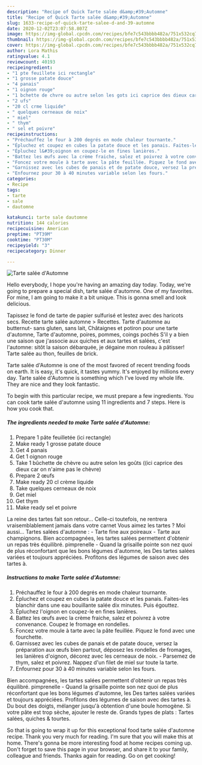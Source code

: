 ```yaml
---
description: "Recipe of Quick Tarte salée d&amp;#39;Automne"
title: "Recipe of Quick Tarte salée d&amp;#39;Automne"
slug: 1633-recipe-of-quick-tarte-salee-d-and-39-automne
date: 2020-12-02T23:07:58.807Z
image: https://img-global.cpcdn.com/recipes/bfe7c543bbbb482a/751x532cq70/tarte-salee-dautomne-photo-principale-de-la-recette.jpg
thumbnail: https://img-global.cpcdn.com/recipes/bfe7c543bbbb482a/751x532cq70/tarte-salee-dautomne-photo-principale-de-la-recette.jpg
cover: https://img-global.cpcdn.com/recipes/bfe7c543bbbb482a/751x532cq70/tarte-salee-dautomne-photo-principale-de-la-recette.jpg
author: Lora Mathis
ratingvalue: 4.1
reviewcount: 40193
recipeingredient:
- "1 pte feuillete ici rectangle"
- "1 grosse patate douce"
- "4 panais"
- "1 oignon rouge"
- "1 bchette de chvre ou autre selon les gots ici caprice des dieux car on naime pas le chvre"
- "2 ufs"
- "20 cl crme liquide"
- " quelques cerneaux de noix"
- " miel"
- " thym"
- " sel et poivre"
recipeinstructions:
- "Préchauffez le four à 200 degrés en mode chaleur tournante."
- "Épluchez et coupez en cubes la patate douce et les panais. Faites-les blanchir dans une eau bouillante salée dix minutes. Puis égouttez."
- "Épluchez l&#39;oignon en coupez-le en fines lanières."
- "Battez les œufs avec la crème fraiche, salez et poivrez à votre convenance. Coupez le fromage en rondelles."
- "Foncez votre moule à tarte avec la pâte feuillée. Piquez le fond avec une fourchette."
- "Garnissez avec les cubes de panais et de patate douce, versez la préparation aux œufs bien partout, déposez les rondelles de fromages, les lanières d&#39;oignon, décorez avec les cerneaux de noix. Parsemez de thym, salez et poivrez. Nappez d&#39;un filet de miel sur toute la tarte."
- "Enfournez pour 30 à 40 minutes variable selon les fours."
categories:
- Recipe
tags:
- tarte
- sale
- dautomne

katakunci: tarte sale dautomne 
nutrition: 144 calories
recipecuisine: American
preptime: "PT39M"
cooktime: "PT30M"
recipeyield: "3"
recipecategory: Dinner

---
```



![Tarte salée d&#39;Automne](https://img-global.cpcdn.com/recipes/bfe7c543bbbb482a/751x532cq70/tarte-salee-dautomne-photo-principale-de-la-recette.jpg)

Hello everybody, I hope you're having an amazing day today. Today, we're going to prepare a special dish, tarte salée d&#39;automne. One of my favorites. For mine, I am going to make it a bit unique. This is gonna smell and look delicious.

Tapissez le fond de tarte de papier sulfurisé et lestez avec des haricots secs. Recette tarte salée automne &gt; Recettes. Tarte d&#39;automne au butternut- sans gluten, sans lait, Châtaignes et potiron pour une tarte d&#39;automne, Tarte d&#39;automne, poires, pommes, coings pochés S&#39;il y a bien une saison que j&#39;associe aux quiches et aux tartes et salées, c&#39;est l&#39;automne: sitôt la saison débarquée, je dégaine mon rouleau à pâtisser! Tarte salée au thon, feuilles de brick.

Tarte salée d&#39;Automne is one of the most favored of recent trending foods on earth. It is easy, it's quick, it tastes yummy. It's enjoyed by millions every day. Tarte salée d&#39;Automne is something which I've loved my whole life. They are nice and they look fantastic.


To begin with this particular recipe, we must prepare a few ingredients. You can cook tarte salée d&#39;automne using 11 ingredients and 7 steps. Here is how you cook that.

<!--inarticleads1-->

##### The ingredients needed to make Tarte salée d&#39;Automne:

1. Prepare 1 pâte feuilletée (ici rectangle)
1. Make ready 1 grosse patate douce
1. Get 4 panais
1. Get 1 oignon rouge
1. Take 1 bûchette de chèvre ou autre selon les goûts ((ici caprice des dieux car on n&#39;aime pas le chèvre)
1. Prepare 2 œufs
1. Make ready 20 cl crème liquide
1. Take  quelques cerneaux de noix
1. Get  miel
1. Get  thym
1. Make ready  sel et poivre


La reine des tartes fait son retour… Celle-ci toutefois, ne rentrera vraisemblablement jamais dans votre carnet Vous aimez les tartes ? Moi aussi… Tartes salées d&#39;automne : - Tarte fine aux poireaux - Tarte aux champignons. Bien accompagnées, les tartes salées permettent d&#39;obtenir un repas très équilibré. pimprenelle - Quand la grisaille pointe son nez quoi de plus réconfortant que les bons légumes d&#39;automne, les Des tartes salées variées et toujours appréciées. Profitons des légumes de saison avec des tartes à. 

<!--inarticleads2-->

##### Instructions to make Tarte salée d&#39;Automne:

1. Préchauffez le four à 200 degrés en mode chaleur tournante.
1. Épluchez et coupez en cubes la patate douce et les panais. Faites-les blanchir dans une eau bouillante salée dix minutes. Puis égouttez.
1. Épluchez l&#39;oignon en coupez-le en fines lanières.
1. Battez les œufs avec la crème fraiche, salez et poivrez à votre convenance. Coupez le fromage en rondelles.
1. Foncez votre moule à tarte avec la pâte feuillée. Piquez le fond avec une fourchette.
1. Garnissez avec les cubes de panais et de patate douce, versez la préparation aux œufs bien partout, déposez les rondelles de fromages, les lanières d&#39;oignon, décorez avec les cerneaux de noix. - Parsemez de thym, salez et poivrez. Nappez d&#39;un filet de miel sur toute la tarte.
1. Enfournez pour 30 à 40 minutes variable selon les fours.


Bien accompagnées, les tartes salées permettent d&#39;obtenir un repas très équilibré. pimprenelle - Quand la grisaille pointe son nez quoi de plus réconfortant que les bons légumes d&#39;automne, les Des tartes salées variées et toujours appréciées. Profitons des légumes de saison avec des tartes à. Du bout des doigts, mélanger jusqu&#39;à obtention d&#39;une boule homogène. Si votre pâte est trop sèche, ajouter le reste de. Grands types de plats : Tartes salées, quiches &amp; tourtes. 

So that is going to wrap it up for this exceptional food tarte salée d&#39;automne recipe. Thank you very much for reading. I'm sure that you will make this at home. There's gonna be more interesting food at home recipes coming up. Don't forget to save this page in your browser, and share it to your family, colleague and friends. Thanks again for reading. Go on get cooking!
